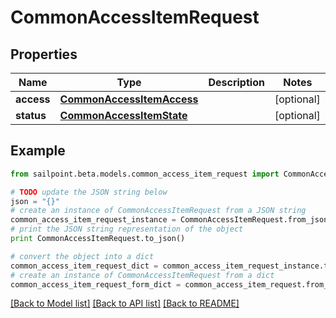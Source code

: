 # CommonAccessItemRequest


## Properties

Name | Type | Description | Notes
------------ | ------------- | ------------- | -------------
**access** | [**CommonAccessItemAccess**](CommonAccessItemAccess.md) |  | [optional] 
**status** | [**CommonAccessItemState**](CommonAccessItemState.md) |  | [optional] 

## Example

```python
from sailpoint.beta.models.common_access_item_request import CommonAccessItemRequest

# TODO update the JSON string below
json = "{}"
# create an instance of CommonAccessItemRequest from a JSON string
common_access_item_request_instance = CommonAccessItemRequest.from_json(json)
# print the JSON string representation of the object
print CommonAccessItemRequest.to_json()

# convert the object into a dict
common_access_item_request_dict = common_access_item_request_instance.to_dict()
# create an instance of CommonAccessItemRequest from a dict
common_access_item_request_form_dict = common_access_item_request.from_dict(common_access_item_request_dict)
```
[[Back to Model list]](../README.md#documentation-for-models) [[Back to API list]](../README.md#documentation-for-api-endpoints) [[Back to README]](../README.md)


